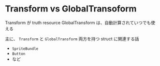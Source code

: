 # Transform vs GlobalTransoform

Transform が truth resource
GlobalTransform は、自動計算されていつでも使える

主に、 `Transform` と `GlobalTransform` 両方を持つ struct に関連する話

- `SpriteBundle`
- `Button`
- など
